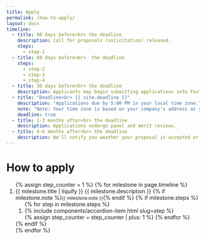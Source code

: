 ```yaml
---
title: Apply
permalink: /how-to-apply/
layout: docs
timeline:
  - title: 90 days before<br> the deadline
    description: Call for proposals (solicitation) released.
    steps:
      - step-1
  - title: 60 days before<br>  the deadline
    steps:
      - step-2
      - step-3
      - step-4
  - title: 30 days before<br> the deadline
    description: Applicants may begin submitting applications info Fastlane.
  - title: "Deadline<br> {{ site.deadline }}"
    description: "Applications due by 5:00 PM in your local time zone."
    note: "Note: Your time zone is based on your company's address as you listed it in your application."
    deadline: true
  - title: 1-3 months after<br> the deadline
    description: Applications undergo panel and merit reviews.
  - title: 4-6 months after<br> the deadline
    description: We'll notify you weather your proposal is accepted or declined.
---
```

# How to apply

<ol class="timeline">
{% assign step_counter = 1 %}
{% for milestone in page.timeline %}
  <li {% if milestone.deadline %} class="step-deadline"{% endif %}>
    <span class="time">{{ milestone.title | liquify }}</span>
    <span class="time-description">
      {{ milestone.description }}
      {% if milestone.note %}<small>{{ milestone.note }}</small>{% endif %}
    </span>
    {% if milestone.steps %}
    <ol class="usa-accordion">
      {% for step in milestone.steps %}
      <li value="{{ step_counter }}" class="step">
        {% include components/accordion-item.html slug=step %}
      </li>
      {% assign step_counter = step_counter | plus: 1 %}
      {% endfor %}
    </ol>
    {% endif %}
  </li>
{% endfor %}
</ol>
